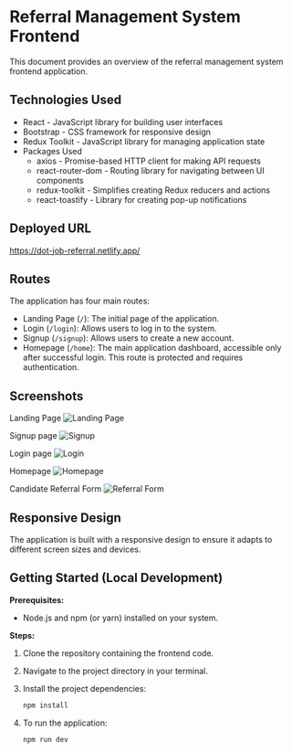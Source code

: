 # Referral Management System Frontend

This document provides an overview of the referral management system frontend application.

## Technologies Used

* React - JavaScript library for building user interfaces
* Bootstrap - CSS framework for responsive design
* Redux Toolkit - JavaScript library for managing application state
* Packages Used
    * axios - Promise-based HTTP client for making API requests
    * react-router-dom - Routing library for navigating between UI components
    * redux-toolkit - Simplifies creating Redux reducers and actions
    * react-toastify - Library for creating pop-up notifications

## Deployed URL

https://dot-job-referral.netlify.app/

## Routes

The application has four main routes:

* Landing Page (`/`): The initial page of the application.
* Login (`/login`): Allows users to log in to the system.
* Signup (`/signup`): Allows users to create a new account.
* Homepage (`/home`): The main application dashboard, accessible only after successful login. This route is protected and requires authentication.

## Screenshots

Landing Page
![Landing Page](https://i.imgur.com/AzTXvtX.png)

Signup page
![Signup](https://i.imgur.com/URkEemz.png)

Login page
![Login](https://i.imgur.com/OjEemmk.png)

Homepage
![Homepage](https://i.imgur.com/ySa1Hbi.png)

Candidate Referral Form
![Referral Form](https://i.imgur.com/SC7YHJa.png)

## Responsive Design

The application is built with a responsive design to ensure it adapts to different screen sizes and devices.


## Getting Started (Local Development)

**Prerequisites:**

* Node.js and npm (or yarn) installed on your system.

**Steps:**

1. Clone the repository containing the frontend code.
2. Navigate to the project directory in your terminal.
3. Install the project dependencies:

   ```bash
   npm install
4. To run the application:

   ```bash
   npm run dev
